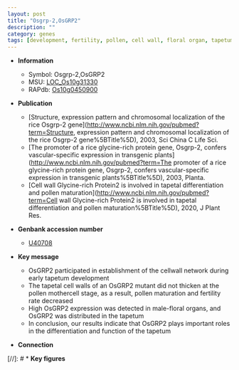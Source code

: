 ```yaml
---
layout: post
title: "Osgrp-2,OsGRP2"
description: ""
category: genes
tags: [development, fertility, pollen, cell wall, floral organ, tapetum, tapetal]
---
```


* **Information**  
    + Symbol: Osgrp-2,OsGRP2  
    + MSU: [LOC_Os10g31330](http://rice.uga.edu/cgi-bin/ORF_infopage.cgi?orf=LOC_Os10g31330)  
    + RAPdb: [Os10g0450900](https://rapdb.dna.affrc.go.jp/locus/?name=Os10g0450900)  

* **Publication**  
    + [Structure, expression pattern and chromosomal localization of the rice Osgrp-2 gene](http://www.ncbi.nlm.nih.gov/pubmed?term=Structure, expression pattern and chromosomal localization of the rice Osgrp-2 gene%5BTitle%5D), 2003, Sci China C Life Sci.
    + [The promoter of a rice glycine-rich protein gene, Osgrp-2, confers vascular-specific expression in transgenic plants](http://www.ncbi.nlm.nih.gov/pubmed?term=The promoter of a rice glycine-rich protein gene, Osgrp-2, confers vascular-specific expression in transgenic plants%5BTitle%5D), 2003, Planta.
    + [Cell wall Glycine-rich Protein2 is involved in tapetal differentiation and pollen maturation](http://www.ncbi.nlm.nih.gov/pubmed?term=Cell wall Glycine-rich Protein2 is involved in tapetal differentiation and pollen maturation%5BTitle%5D), 2020, J Plant Res.

* **Genbank accession number**  
    + [U40708](http://www.ncbi.nlm.nih.gov/nuccore/U40708)

* **Key message**  
    + OsGRP2 participated in establishment of the cellwall network during early tapetum development
    + The tapetal cell walls of an OsGRP2 mutant did not thicken at the pollen mothercell stage, as a result, pollen maturation and fertility rate decreased
    + High OsGRP2 expression was detected in male-floral organs, and OsGRP2 was distributed in the tapetum
    + In conclusion, our results indicate that OsGRP2 plays important roles in the differentiation and function of the tapetum

* **Connection**  

[//]: # * **Key figures**  


